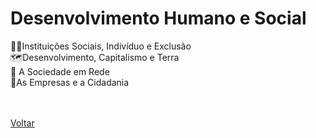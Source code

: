 <h1>Desenvolvimento Humano e Social</h1>

<a href="./topico1.md" style="text-decoration:none;">🤝🏻Instituições Sociais, Indivíduo e Exclusão</a><br>
<a href="./topico2.md" style="text-decoration:none;">🗺Desenvolvimento, Capitalismo e Terra</a><br>
<a href="./topico3.md" style="text-decoration:none;">📶 A Sociedade em Rede </a><br>
<a href="./topico4.md" style="text-decoration:none;">🌆As Empresas e a Cidadania</a><br><br><br>

<a href="../../README.md">Voltar</a>

